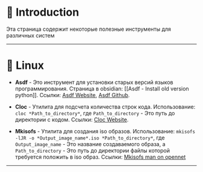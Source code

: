 # 📖 Introduction

Эта страница содержит некоторые полезные инструменты для различных систем

---

# 🐧 Linux

- **Asdf** - Это инструмент для установки старых версий языков программирования.
  Страница в obsidian: [[Asdf - Install old version python]].
  Ссылки: [Asdf Website](https://asdf-vm.com), [Asdf Github](https://github.com/asdf-vm/asdf.git).

- **Cloc** - Утилита для подсчета количества строк кода.
  Использование: `cloc *Path_to_directory*`, где `Path_to_directory` - Это путь до директории с кодом.
  Ссылки: [Cloc Website](https://cloc.sourceforge.net).

- **Mkisofs** - Утилита для создания iso образов.
  Использование: `mkisofs -lJR -o *Output_image_name*.iso *Path_to_directory*`, где `Output_image_name` - Это название создаваемого образа, а `Path_to_directory` - Это путь до директории файлы которой требуется положить в iso образ.
  Ссылки: [Mkisofs man on opennet](https://www.opennet.ru/man.shtml?topic=mkisofs&category=8&russian=0)

---
